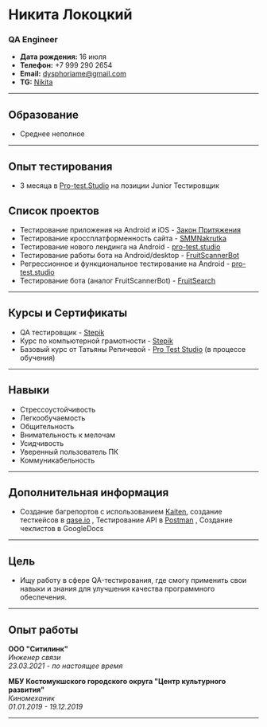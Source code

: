 # Никита Локоцкий

### QA Engineer

- **Дата рождения:** 16 июля
- **Телефон:** +7 999 290 2654  
- **Email:** [dysphoriame@gmail.com](mailto:dysphoriame@gmail.com)
- **TG:** [Nikita](https://t.me/ko6a4ken)
---
## Образование
- Среднее неполное
---
## Опыт тестирования
- 3 месяца в [Pro-test.Studio](https://pro-test.studio/) на позиции Junior Тестировщик
  
## Список проектов 
- Тестирование приложения на Android и iOS - [Закон Притяжения](https://zakonpr.tilda.ws/)
- Тестирование кроссплатформенность сайта - [SMMNakrutka](https://smmnakrutka.ru/)
- Тестирование нового лендинга на Android - [pro-test.studio](https://course.pro-test.studio/newversion)
- Тестирование работы бота на Android/desktop - [FruitScannerBot](https://t.me/FruitScannerBot)
- Регрессионное и функциональное тестирование на Android - [pro-test.studio](https://dev.pro-test.studio/newpage/services)
- Тестирование бота (аналог FruitScannerBot) - [FruitSearch](https://t.me/Bot123463wq4w3bot)
---
## Курсы и Сертификаты
- QA тестировщик - [Stepik](https://stepik.org/course/116387/info)
- Курс по компьютерной грамотности - [Stepik](https://stepik.org/course/195996/promo?search=4415957607)
- Базовый курс от Татьяны Репичевой - [Pro Test Studio](https://pro-test.studio/course) (в процессе обучения)
---
## Навыки
- Стрессоустойчивость
- Легкообучаемость
- Общительность
- Внимательность к мелочам
- Усидчивость
- Уверенный пользователь ПК
- Коммуникабельность
---
## Дополнительная информация
- Создание багрепортов с использованием [Kaiten](https://kaiten.ru/), создание тесткейсов в [qase.io](https://qase.io/) , Тестирование API в [Postman](https://www.postman.com/) , Создание чеклистов в GoogleDocs
---
## Цель
- Ищу работу в сфере QA-тестирования, где смогу применить свои навыки и знания для улучшения качества программного обеспечения.
---

## Опыт работы

**ООО "Ситилинк"**  
*Инженер связи*  
*23.03.2021 - по настоящее время*

**МБУ Костомукшского городского округа "Центр культурного развития"**  
*Киномеханик*  
*01.01.2019 - 19.12.2019*

---
